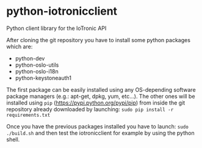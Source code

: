 # python-iotronicclient
Python client library for the IoTronic API

After cloning the git repository you have to install some python packages which are:
* python-dev
* python-oslo-utils
* python-oslo-i18n
* python-keystoneauth1

The first package can be easily installed using any OS-depending software package managers (e.g.: apt-get, dpkg, yum, etc...). The other ones will be installed using ```pip``` (https://pypi.python.org/pypi/pip) from inside the git repository already downloaded by launching: ```sudo pip install -r requirements.txt```

Once you have the previous packages installed you have to launch: ```sudo ./build.sh``` and then test the iotronicclient for example by using the python shell.
